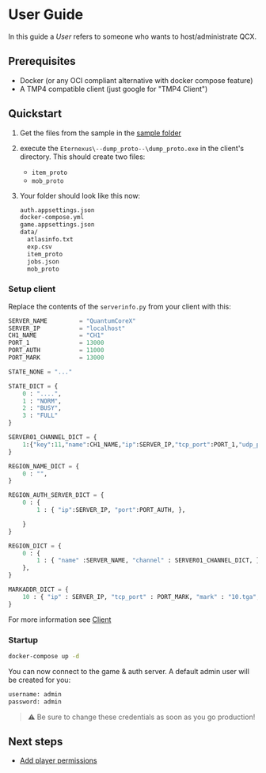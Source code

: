 ﻿# User Guide

In this guide a _User_ refers to someone who wants to host/administrate QCX.

## Prerequisites

* Docker (or any OCI compliant alternative with docker compose feature)
* A TMP4 compatible client (just google for "TMP4 Client")

## Quickstart

1. Get the files from the sample in the [sample folder](../../samples/full-setup/)

2. execute the `Eternexus\--dump_proto--\dump_proto.exe` in the client's directory. This should create two files:

    * `item_proto`
    * `mob_proto`

3. Your folder should look like this now:
  
    ```txt
    auth.appsettings.json
    docker-compose.yml
    game.appsettings.json
    data/
      atlasinfo.txt
      exp.csv
      item_proto
      jobs.json
      mob_proto
    ```

### Setup client

Replace the contents of the `serverinfo.py` from your client with this:

```py
SERVER_NAME			= "QuantumCoreX"
SERVER_IP			= "localhost"
CH1_NAME			= "CH1"
PORT_1				= 13000
PORT_AUTH			= 11000
PORT_MARK			= 13000

STATE_NONE = "..."

STATE_DICT = {
	0 : "....",
	1 : "NORM",
	2 : "BUSY",
	3 : "FULL"
}

SERVER01_CHANNEL_DICT = {
	1:{"key":11,"name":CH1_NAME,"ip":SERVER_IP,"tcp_port":PORT_1,"udp_port":PORT_1,"state":STATE_NONE,},
}

REGION_NAME_DICT = {
	0 : "",		
}

REGION_AUTH_SERVER_DICT = {
	0 : {
		1 : { "ip":SERVER_IP, "port":PORT_AUTH, },

	}		
}

REGION_DICT = {
	0 : {
		1 : { "name" :SERVER_NAME, "channel" : SERVER01_CHANNEL_DICT, },						
	},
}

MARKADDR_DICT = {
	10 : { "ip" : SERVER_IP, "tcp_port" : PORT_MARK, "mark" : "10.tga", "symbol_path" : "10", },
}
```

For more information see [Client](client.md)

### Startup

```sh
docker-compose up -d
```

You can now connect to the game & auth server. A default admin user will be created for you:

```txt
username: admin
password: admin
```

> :warning: Be sure to change these credentials as soon as you go production!

## Next steps

* [Add player permissions](../Guides/player-permission.md)
